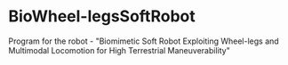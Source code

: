# BioWheel-legsSoftRobot
Program for the robot - "Biomimetic Soft Robot Exploiting Wheel-legs and Multimodal Locomotion for High Terrestrial Maneuverability"
